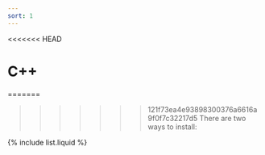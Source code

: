 ```yaml
---
sort: 1
---
```


<<<<<<< HEAD
# C++

=======
>>>>>>> 121f73ea4e93898300376a6616a9f0f7c32217d5
There are two ways to install:

{% include list.liquid %}

